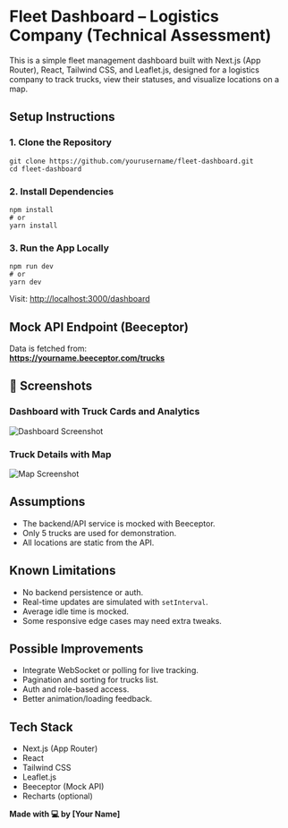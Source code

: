 <!DOCTYPE html>
<html lang="en">
<head>
  <meta charset="UTF-8" />
  <meta name="viewport" content="width=device-width, initial-scale=1.0"/>
  
</head>
<body>

  <h1>Fleet Dashboard – Logistics Company (Technical Assessment)</h1>

  <p>
    This is a simple fleet management dashboard built with 
    <span class="tag">Next.js (App Router)</span>, 
    <span class="tag">React</span>, 
    <span class="tag">Tailwind CSS</span>, and 
    <span class="tag">Leaflet.js</span>, designed for a logistics company to track trucks, view their statuses, and visualize locations on a map.
  </p>

  <h2>Setup Instructions</h2>

  <h3>1. Clone the Repository</h3>
  <pre><code>git clone https://github.com/yourusername/fleet-dashboard.git
cd fleet-dashboard</code></pre>

  <h3>2. Install Dependencies</h3>
  <pre><code>npm install
# or
yarn install</code></pre>

  <h3>3. Run the App Locally</h3>
  <pre><code>npm run dev
# or
yarn dev</code></pre>
  <p>Visit: <a href="http://localhost:3000/dashboard" target="_blank">http://localhost:3000/dashboard</a></p>

  <h2>Mock API Endpoint (Beeceptor)</h2>
  <p>
    Data is fetched from:
    <br>
    <strong><a href="https://yourname.beeceptor.com/trucks" target="_blank">https://yourname.beeceptor.com/trucks</a></strong>
  </p>

  <h2>📸 Screenshots</h2>
  <h3>Dashboard with Truck Cards and Analytics</h3>
  <img src="/images/dashboard.png" alt="Dashboard Screenshot" />

  <h3>Truck Details with Map</h3>
  <img src="/images/map.png" alt="Map Screenshot" />

  <h2>Assumptions</h2>
  <ul>
    <li>The backend/API service is mocked with Beeceptor.</li>
    <li>Only 5 trucks are used for demonstration.</li>
    <li>All locations are static from the API.</li>
  </ul>

  <h2>Known Limitations</h2>
  <ul>
    <li>No backend persistence or auth.</li>
    <li>Real-time updates are simulated with <code>setInterval</code>.</li>
    <li>Average idle time is mocked.</li>
    <li>Some responsive edge cases may need extra tweaks.</li>
  </ul>

  <h2>Possible Improvements</h2>
  <ul>
    <li>Integrate WebSocket or polling for live tracking.</li>
    <li>Pagination and sorting for trucks list.</li>
    <li>Auth and role-based access.</li>
    <li>Better animation/loading feedback.</li>
  </ul>

  <h2>Tech Stack</h2>
  <ul>
    <li>Next.js (App Router)</li>
    <li>React</li>
    <li>Tailwind CSS</li>
    <li>Leaflet.js</li>
    <li>Beeceptor (Mock API)</li>
    <li>Recharts (optional)</li>
  </ul>

  <p><strong>Made with 💻 by [Your Name]</strong></p>

</body>
</html>

